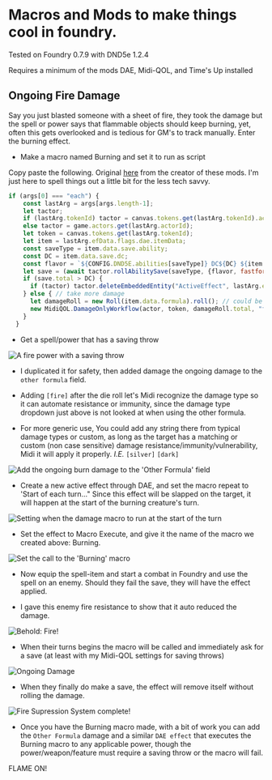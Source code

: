 # Macros and Mods to make things cool in foundry.

Tested on Foundry 0.7.9 with DND5e 1.2.4

Requires a minimum of the mods DAE, Midi-QOL, and Time's Up installed

## Ongoing Fire Damage

Say you just blasted someone with a sheet of fire, they took the damage but the spell or power says that flammable objects should keep burning, yet, often this gets overlooked and is tedious for GM's to track manually. Enter the burning effect.

* Make a macro named Burning and set it to run as script

Copy paste the following. Original [here](https://gitlab.com/tposney/times-up) from the creator of these mods. I'm just here to spell things out a little bit for the less tech savvy.
```javascript
if (args[0] === "each") {
    const lastArg = args[args.length-1];
    let tactor;
    if (lastArg.tokenId) tactor = canvas.tokens.get(lastArg.tokenId).actor;
    else tactor = game.actors.get(lastArg.actorId);
    let token = canvas.tokens.get(lastArg.tokenId);
    let item = lastArg.efData.flags.dae.itemData;
    const saveType = item.data.save.ability;
    const DC = item.data.save.dc;
    const flavor = `${CONFIG.DND5E.abilities[saveType]} DC${DC} ${item.name}`;
    let save = (await tactor.rollAbilitySave(saveType, {flavor, fastforward: true, chatMessage: true})); // could use LMRTFY instead
    if (save.total > DC) {
      if (tactor) tactor.deleteEmbeddedEntity("ActiveEffect", lastArg.effectId);
    } else { // take more damage
      let damageRoll = new Roll(item.data.formula).roll(); // could be passed as an argument
      new MidiQOL.DamageOnlyWorkflow(actor, token, damageRoll.total, "fire", [token], damageRoll, {flavor: `Failed Save for ${item.name}`, item})
    }
  }
```
* Get a spell/power that has a saving throw

![](https://github.com/ExileofBrokenSky/My-Foundry-VTT-Macros/blob/main/Images/fire%20spell.png "A fire power with a saving throw")

* I duplicated it for safety, then added damage the ongoing damage to the `other formula` field.

* Adding `[fire]` after the die roll let's Midi recognize the damage type so it can automate resistance or immunity, since the damage type dropdown just above is not looked at when using the other formula.

* For more generic use, You could add any string there from typical damage types or custom, as long as the target has a matching or custom (non case sensitive) damage resistance/immunity/vulnerability, Midi it will apply it properly. *I.E.* `[silver]` `[dark]`

![](https://github.com/ExileofBrokenSky/My-Foundry-VTT-Macros/blob/main/Images/fire%20spell%202.png "Add the ongoing burn damage to the 'Other Formula' field")

* Create a new active effect through DAE, and set the macro repeat to 'Start of each turn..." Since this effect will be slapped on the target, it will happen at the start of the burning creature's turn.

![](https://github.com/ExileofBrokenSky/My-Foundry-VTT-Macros/blob/main/Images/fire%20spell%203.png "Setting when the damage macro to run at the start of the turn")

* Set the effect to Macro Execute, and give it the name of the macro we created above: Burning.

![](https://github.com/ExileofBrokenSky/My-Foundry-VTT-Macros/blob/main/Images/fire%20spell%204.png "Set the call to the 'Burning' macro")

* Now equip the spell-item and start a combat in Foundry and use the spell on an enemy. Should they fail the save, they will have the effect applied.

* I gave this enemy fire resistance to show that it auto reduced the damage.

![](https://github.com/ExileofBrokenSky/My-Foundry-VTT-Macros/blob/main/Images/fire%20spell%205.png "Behold: Fire!")

* When their turns begins the macro will be called and immediately ask for a save (at least with my Midi-QOL settings for saving throws)

![](https://github.com/ExileofBrokenSky/My-Foundry-VTT-Macros/blob/main/Images/fire%20spell%206.png "Ongoing Damage")

* When they finally do make a save, the effect will remove itself without rolling the damage.

![](https://github.com/ExileofBrokenSky/My-Foundry-VTT-Macros/blob/main/Images/fire%20spell%207.png "Fire Supression System complete!")

* Once you have the Burning macro made, with a bit of work you can add the `Other Formula` damage and a similar `DAE effect` that executes the Burning macro to any applicable power, though the power/weapon/feature must require a saving throw or the macro will fail.

FLAME ON!
